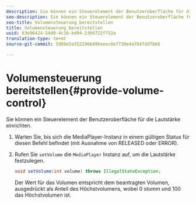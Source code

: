 ```yaml
---
description: Sie können ein Steuerelement der Benutzeroberfläche für die Lautstärke einrichten.
seo-description: Sie können ein Steuerelement der Benutzeroberfläche für die Lautstärke einrichten.
seo-title: Volumensteuerung bereitstellen
title: Volumensteuerung bereitstellen
uuid: 63e96424-54d0-4c16-bd94-2366722f752a
translation-type: tm+mt
source-git-commit: 5908e5a3521966496aeec0ef730e4a704fddfb68

---
```



# Volumensteuerung bereitstellen{#provide-volume-control}

Sie können ein Steuerelement der Benutzeroberfläche für die Lautstärke einrichten.

1. Warten Sie, bis sich die MediaPlayer-Instanz in einem gültigen Status für diesen Befehl befindet (mit Ausnahme von RELEASED oder ERROR).
1. Rufen Sie `setVolume` die `MediaPlayer` Instanz auf, um die Lautstärke festzulegen.

   ```java
   void setVolume(int volume) throws IllegalStateException;
   ```

   Der Wert für das Volumen entspricht dem beantragten Volumen, ausgedrückt als Anteil des Höchstvolumens, wobei 0 stumm und 100 das Höchstvolumen ist.

